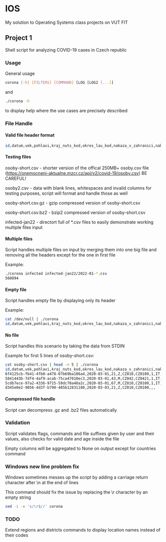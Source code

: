 # IOS
My solution to Operating Systems class projects on VUT FIT

## Project 1

Shell script for analyzing COVID-19 cases in Czech republic

### Usage

General usage

```bash
corona [-h] [FILTERS] [COMMAND] [LOG [LOG2 [...]]
```

and

```bash
./corona -h
```

to display help where the use cases are precisely described

### File Handle

#### Valid file header format

```bash
id,datum,vek,pohlavi,kraj_nuts_kod,okres_lau_kod,nakaza_v_zahranici,nakaza_zeme_csu_kod,reportovano_khs
```

#### Testing files

osoby-short.csv - shorter version of the offical 250MB+ osoby.csv file (https://onemocneni-aktualne.mzcr.cz/api/v2/covid-19/osoby.csv) BE CAREFUL!

osoby2.csv - data with blank lines, whitespaces and invalid columns for testing purposes, script will format and handle those as well

osoby-short.csv.gz - gzip compressed version of osoby-short.csv

osoby-short.csv.bz2 - bzip2 compressed version of osoby-short.csv

infected-jan22 - directort full of *.csv files to easily demonstrate working multiple files input 

#### Multiple files

Script handles multiple files on input by merging them into one big file and removing all the headers except for the one in first file

Example:

```bash
./corona infected infected-jan22/2022-01-*.csv
560894
```

#### Empty file

Script handles empty file by displaying only its header

Example:

```bash
cat /dev/null | ./corona
id,datum,vek,pohlavi,kraj_nuts_kod,okres_lau_kod,nakaza_v_zahranici,nakaza_zeme_csu_kod,reportovano_khs
```

#### No file

Script handles this scenario by taking the data from STDIN

Example for first 5 lines of osoby-short.csv:

```bash
cat osoby-short.csv | head -n 5 | ./corona
id,datum,vek,pohlavi,kraj_nuts_kod,okres_lau_kod,nakaza_v_zahranici,nakaza_zeme_csu_kod,reportovano_khs
6f4125cb-fb41-4fb0-a478-07b69ba106a4,2020-03-01,21,Z,CZ010,CZ0100,1,IT,1
5841443b-7df4-4af9-acab-75ca47010ec3,2020-03-01,43,M,CZ042,CZ0421,1,IT,1
5cdb7ece-97a2-4336-9715-59dc70a48a2c,2020-03-01,67,M,CZ010,CZ0100,1,IT,1
d345e0e2-9056-4d3f-b790-485b12831180,2020-03-03,21,Z,CZ010,CZ0100,,,
```

#### Compressed file handle

Script can decompress .gz and .bz2 files automatically

### Validation

Script validates flags, commands and file suffixes given by user and their values, also checks for valid date and age inside the file

Empty columns will be aggregated to None on output except for countries command

### Windows new line problem fix

Windows sometimes messes up the script by adding a carriage return character after \n at the end of lines

This command should fix the issue by replacing the \r character by an empty string

```bash
sed -i -e 's/\r$//' corona
```

### TODO

Extend regions and districts commands to display location names instead of their codes
